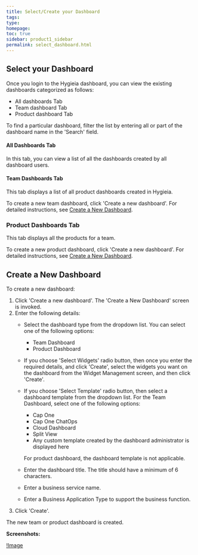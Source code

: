 ```yaml
---
title: Select/Create your Dashboard
tags: 
type: 
homepage: 
toc: true
sidebar: product1_sidebar
permalink: select_dashboard.html
---
```


## Select your Dashboard

Once you login to the Hygieia dashboard, you can view the existing dashboards categorized as follows:
- All dashboards Tab
- Team dashboard Tab
- Product dashboard Tab

To find a particular dashboard, filter the list by entering all or part of the dashboard name in the 'Search' field.

#### All Dashboards Tab

In this tab, you can view a list of all the dashboards created by all dashboard users.

#### Team Dashboards Tab

This tab displays a list of all product dashboards created in Hygieia.

To create a new team dashboard, click 'Create a new dashboard'. For detailed instructions, see [Create a New Dashboard](#create-a-new-dashboard).

### Product Dashboards Tab

This tab displays all the products for a team.

To create a new product dashboard, click 'Create a new dashboard'. For detailed instructions, see [Create a New Dashboard](#create-a-new-dashboard).

## Create a New Dashboard

To create a new dashboard:

1. Click 'Create a new dashboard'. The 'Create a New Dashboard' screen is invoked.
2. Enter the following details:
   - Select the dashboard type from the dropdown list. You can select one of the following options:
   
     - Team Dashboard
     - Product Dashboard
	 
   - If you choose 'Select Widgets' radio button, then once you enter the required details, and click 'Create', select the widgets you want on the dashboard from the Widget Management screen, and then click 'Create'.
   - If you choose 'Select Template' radio button, then select a dashboard template from the dropdown list. For the Team Dashboard, select one of the following options:
   
     - Cap One
	 - Cap One ChatOps
	 - Cloud Dashboard
	 - Split View
	 - Any custom template created by the dashboard administrator is displayed here
	 
     For product dashboard, the dashboard template is not applicable.
   - Enter the dashboard title. The title should have a  minimum of 6 characters.
   - Enter a business service name.
   - Enter a Business Application Type to support the business function.
3. Click 'Create'. 

The new team or product dashboard is created.

**Screenshots:**

[!Image](http://www.capitalone.io/Hygieia/media/images/h2-select-dashboard.png)
